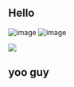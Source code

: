 ## Hello
![image](https://wallpapercrafter.com/desktop1/507337-illustration-Kvacm-fantasy-art-mountains-purple.jpg)
![image](https://wallpapercave.com/wp/wp11090056.jpg)

<img src="https://r4.wallpaperflare.com/wallpaper/847/96/870/neon-planet-4k-wallpaper-ce4f250b701c8f02fe10dd3cc02bc09c.jpg" />

## yoo guy